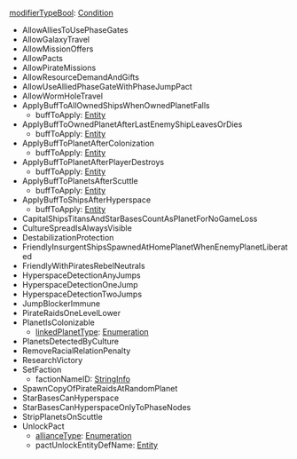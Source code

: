 
[modifierTypeBool](RebellionmodifierType.md): [Condition](Condition.md)
  * AllowAlliesToUsePhaseGates
  * AllowGalaxyTravel
  * AllowMissionOffers
  * AllowPacts
  * AllowPirateMissions
  * AllowResourceDemandAndGifts
  * AllowUseAlliedPhaseGateWithPhaseJumpPact
  * AllowWormHoleTravel
  * ApplyBuffToAllOwnedShipsWhenOwnedPlanetFalls
    * buffToApply: [Entity](Entity.md)
  * ApplyBuffToOwnedPlanetAfterLastEnemyShipLeavesOrDies
    * buffToApply: [Entity](Entity.md)
  * ApplyBuffToPlanetAfterColonization
    * buffToApply: [Entity](Entity.md)
  * ApplyBuffToPlanetAfterPlayerDestroys
    * buffToApply: [Entity](Entity.md)
  * ApplyBuffToPlanetsAfterScuttle
    * buffToApply: [Entity](Entity.md)
  * ApplyBuffToShipsAfterHyperspace
    * buffToApply: [Entity](Entity.md)
  * CapitalShipsTitansAndStarBasesCountAsPlanetForNoGameLoss
  * CultureSpreadIsAlwaysVisible
  * DestabilizationProtection
  * FriendlyInsurgentShipsSpawnedAtHomePlanetWhenEnemyPlanetLiberated
  * FriendlyWithPiratesRebelNeutrals
  * HyperspaceDetectionAnyJumps
  * HyperspaceDetectionOneJump
  * HyperspaceDetectionTwoJumps
  * JumpBlockerImmune
  * PirateRaidsOneLevelLower
  * PlanetIsColonizable
    * [linkedPlanetType](RebellionlinkedPlanetType.md): [Enumeration](Enumeration.md)
  * PlanetsDetectedByCulture
  * RemoveRacialRelationPenalty
  * ResearchVictory
  * SetFaction
    * factionNameID: [StringInfo](StringInfo.md)
  * SpawnCopyOfPirateRaidsAtRandomPlanet
  * StarBasesCanHyperspace
  * StarBasesCanHyperspaceOnlyToPhaseNodes
  * StripPlanetsOnScuttle
  * UnlockPact
    * [allianceType](RebellionallianceType.md): [Enumeration](Enumeration.md)
    * pactUnlockEntityDefName: [Entity](Entity.md)